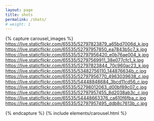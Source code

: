 ```yaml
---
layout: page
title: shots
permalink: /shots/
# weight: 1
---
```


{% capture carousel_images %}
https://live.staticflickr.com/65535/52797823879_a65bd7006d_k.jpg    <!-- matrix-->
https://live.staticflickr.com/65535/52797957850_ea7843b5c7_k.jpg    <!-- sunset-->
https://live.staticflickr.com/65535/52797956420_e0b76ae004_k.jpg    <!-- midnight-->
https://live.staticflickr.com/65535/52797569911_38e077cfc1_k.jpg    <!-- spectrum-->
https://live.staticflickr.com/65535/52797823844_70c960ac23_k.jpg    <!-- star_trails-->
https://live.staticflickr.com/65535/53482756110_144876634b_c.jpg    <!-- divide-->
https://live.staticflickr.com/65535/52797956770_4963039638_c.jpg    <!-- Night Tree-->
https://live.staticflickr.com/65535/54448848684_3bcd11cd56_c.jpg    <!-- One More Miracle -->
https://live.staticflickr.com/65535/52798012063_d00bf89c07_c.jpg    <!-- gateway-->
https://live.staticflickr.com/65535/52797957455_8d2038ab3c_c.jpg    <!-- Starry Night-->
https://live.staticflickr.com/65535/54448663376_ca610f6fba_c.jpg    <!-- Silence -->
https://live.staticflickr.com/65535/52797957495_ddb8c7613b_c.jpg    <!-- Soda -->

{% endcapture %}
{% include elements/carousel.html %}